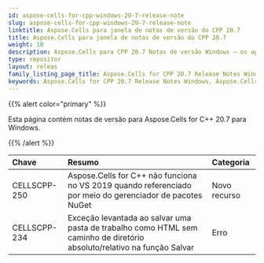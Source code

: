 ```yaml
---
id: aspose-cells-for-cpp-windows-20-7-release-note
slug: aspose-cells-for-cpp-windows-20-7-release-note
linktitle: Aspose.Cells para janela de notas de versão do CPP 20.7
title: Aspose.Cells para janela de notas de versão do CPP 20.7
weight: 10
description: Aspose.Cells para CPP 20.7 Notas de versão Windows – os aprimoramentos mais recentes, novos recursos e correções
type: repositor
layout: releas
family_listing_page_title: Aspose.Cells for CPP 20.7 Release Notes Window
keywords: Aspose.Cells for CPP 20.7 Release Notes Windows, Aspose.Cells for CPP 20.7 Windows updates and fixe
---
```

{{% alert color="primary" %}}

Esta página contém notas de versão para Aspose.Cells for C++ 20.7 para Windows.

{{% /alert %}}

|**Chave**|**Resumo**|**Categoria**|
| :- | :- | :- |
|CELLSCPP-250|Aspose.Cells for C++ não funciona no VS 2019 quando referenciado por meio do gerenciador de pacotes NuGet|Novo recurso|
|CELLSCPP-234|Exceção levantada ao salvar uma pasta de trabalho como HTML sem caminho de diretório absoluto/relativo na função Salvar|Erro|
